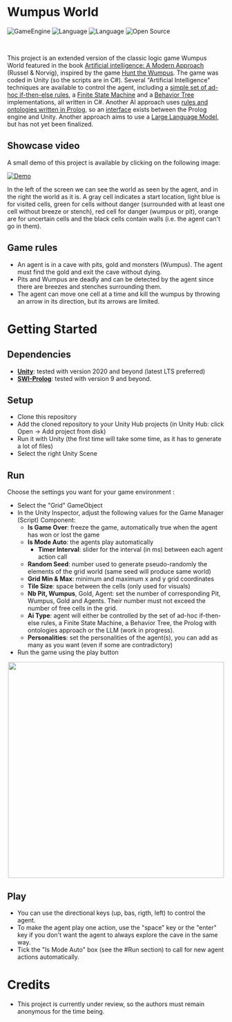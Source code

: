 # Wumpus World

![GameEngine](https://img.shields.io/badge/Game%20Engine-Unity-239120)
![Language](https://img.shields.io/badge/Language-C%23-00cf2c)
![Language](https://img.shields.io/badge/Language-Prolog-ffcc1)
![Open Source](https://badges.frapsoft.com/os/v2/open-source.svg?v=103)

<br/>

This project is an extended version of the classic logic game Wumpus World featured in the book [Artificial intelligence: A Modern Approach](https://aima.cs.berkeley.edu) (Russel & Norvig), inspired by the game [Hunt the Wumpus](https://en.wikipedia.org/wiki/Hunt_the_Wumpus). The game was coded in Unity (so the scripts are in C#). Several "Artificial Intelligence" techniques are available to control the agent, including a [simple set of ad-hoc if-then-else rules](Assets/Scripts/Agent/AI/AIBasic.cs), a [Finite State Machine](Assets/Scripts/Agent/AI/AIFiniteStateMachine.cs) and a [Behavior Tree](Assets/Scripts/Agent/AI/AIBehaviourTree.cs) implementations, all written in C#.
Another AI approach uses [rules and ontologies written in Prolog](Assets/StreamingAssets/article.pl), so an [interface](Assets/Scripts/Prolog/PrologInterface.cs) exists between the Prolog engine and Unity.
Another approach aims to use a [Large Language Model](Assets/Scripts/Agent/AI/AIGpt.cs), but has not yet been finalized.

## Showcase video
A small demo of this project is available by clicking on the following image:

  [![Demo](https://img.youtube.com/vi/dhP5YQKlUbU/0.jpg)](https://youtu.be/dhP5YQKlUbU)

In the left of the screen we can see the world as seen by the agent, and in the right the world as it is. A gray cell indicates a start location, light blue is for visited cells, green for cells without danger (surrounded with at least one cell without breeze or stench), red cell for danger (wumpus or pit), orange are for uncertain cells and the black cells contain walls (i.e. the agent can't go in them).

## Game rules
* An agent is in a cave with pits, gold and monsters (Wumpus). The agent must find the gold and exit the cave without dying.
* Pits and Wumpus are deadly and can be detected by the agent since there are breezes and stenches surrounding them.
* The agent can move one cell at a time and kill the wumpus by throwing an arrow in its direction, but its arrows are limited.

# Getting Started

## Dependencies
* **[Unity](https://unity.com/download)**: tested with version 2020 and beyond (latest LTS preferred)
* **[SWI-Prolog](https://www.swi-prolog.org/Download.html)**: tested with version 9 and beyond.

## Setup
* Clone this repository
* Add the cloned repository to your Unity Hub projects (in Unity Hub: click Open -> Add project from disk)
* Run it with Unity (the first time will take some time, as it has to generate a lot of files)
* Select the right Unity Scene

## Run
Choose the settings you want for your game environment :
* Select the "Grid" GameObject
* In the Unity Inspector, adjust the following values for the Game Manager (Script) Component:
  * **Is Game Over**: freeze the game, automatically true when the agent has won or lost the game
  * **Is Mode Auto**: the agents play automatically
    * **Timer Interval**: slider for the interval (in ms) between each agent action call
  * **Random Seed**: number used to generate pseudo-randomly the elements of the grid world (same seed will produce same world)
  * **Grid Min & Max**: minimum and maximum x and y grid coordinates
  * **Tile Size**: space between the cells (only used for visuals)
  * **Nb Pit, Wumpus**, Gold, Agent: set the number of corresponding Pit, Wumpus, Gold and Agents. Their number must not exceed the number of free cells in the grid.
  * **Ai Type**: agent will either be controlled by the set of ad-hoc if-then-else rules, a Finite State Machine, a Behavior Tree, the Prolog with ontologies approach or the LLM (work in progress).
  * **Personalities**: set the personalities of the agent(s), you can add as many as you want (even if some are contradictory)
* Run the game using the play button

<p align="center">
	<img src="https://i.imgur.com/jcIbTZh.png" width="500">
</p>

## Play
- You can use the directional keys (up, bas, rigth, left) to control the agent.
- To make the agent play one action, use the "space" key or the "enter" key if you don't want the agent to always explore the cave in the same way.
- Tick the "Is Mode Auto" box (see the #Run section) to call for new agent actions automatically.

# Credits
* This project is currently under review, so the authors must remain anonymous for the time being.
